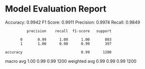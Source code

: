 # Model Evaluation Report
Accuracy: 0.9942
F1 Score: 0.9911
Precision: 0.9974
Recall: 0.9849


              precision    recall  f1-score   support

           0       0.99      1.00      1.00       803
           1       1.00      0.98      0.99       397

    accuracy                           0.99      1200
   macro avg       1.00      0.99      0.99      1200
weighted avg       0.99      0.99      0.99      1200
